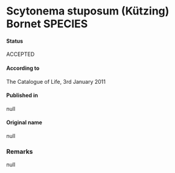 # Scytonema stuposum (Kützing) Bornet SPECIES

#### Status
ACCEPTED

#### According to
The Catalogue of Life, 3rd January 2011

#### Published in
null

#### Original name
null

### Remarks
null